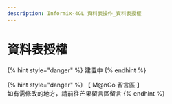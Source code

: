 ```yaml
---
description: Informix-4GL 資料表操作_資料表授權
---
```


# 資料表授權

{% hint style="danger" %}
建置中
{% endhint %}

{% hint style="danger" %}
【 M@nGo 留言區 】\
如有需修改的地方，請前往芒果留言區留言
{% endhint %}
